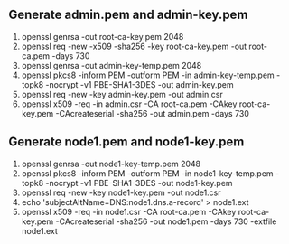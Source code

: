 
## Generate admin.pem and admin-key.pem
1. openssl genrsa -out root-ca-key.pem 2048
2. openssl req -new -x509 -sha256 -key root-ca-key.pem -out root-ca.pem -days 730
3. openssl genrsa -out admin-key-temp.pem 2048
4. openssl pkcs8 -inform PEM -outform PEM -in admin-key-temp.pem -topk8 -nocrypt -v1 PBE-SHA1-3DES -out admin-key.pem
5. openssl req -new -key admin-key.pem -out admin.csr
6. openssl x509 -req -in admin.csr -CA root-ca.pem -CAkey root-ca-key.pem -CAcreateserial -sha256 -out admin.pem -days 730

## Generate node1.pem and node1-key.pem
1. openssl genrsa -out node1-key-temp.pem 2048
2. openssl pkcs8 -inform PEM -outform PEM -in node1-key-temp.pem -topk8 -nocrypt -v1 PBE-SHA1-3DES -out node1-key.pem
3. openssl req -new -key node1-key.pem -out node1.csr
4. echo 'subjectAltName=DNS:node1.dns.a-record' > node1.ext
5. openssl x509 -req -in node1.csr -CA root-ca.pem -CAkey root-ca-key.pem -CAcreateserial -sha256 -out node1.pem -days 730 -extfile node1.ext

